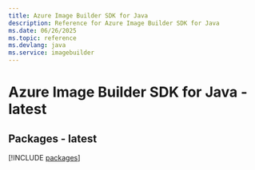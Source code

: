 ```yaml
---
title: Azure Image Builder SDK for Java
description: Reference for Azure Image Builder SDK for Java
ms.date: 06/26/2025
ms.topic: reference
ms.devlang: java
ms.service: imagebuilder
---
```

# Azure Image Builder SDK for Java - latest
## Packages - latest
[!INCLUDE [packages](image-builder-index.md)]